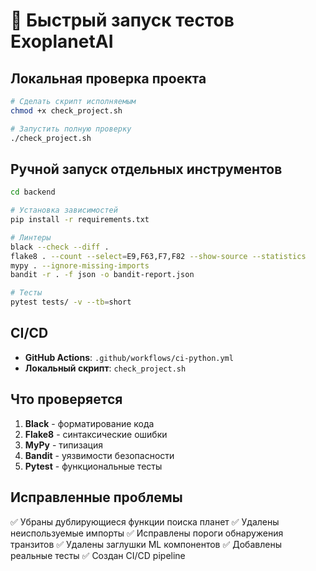 # 🚀 Быстрый запуск тестов ExoplanetAI

## Локальная проверка проекта

```bash
# Сделать скрипт исполняемым
chmod +x check_project.sh

# Запустить полную проверку
./check_project.sh
```

## Ручной запуск отдельных инструментов

```bash
cd backend

# Установка зависимостей
pip install -r requirements.txt

# Линтеры
black --check --diff .
flake8 . --count --select=E9,F63,F7,F82 --show-source --statistics
mypy . --ignore-missing-imports
bandit -r . -f json -o bandit-report.json

# Тесты
pytest tests/ -v --tb=short
```

## CI/CD

- **GitHub Actions**: `.github/workflows/ci-python.yml`
- **Локальный скрипт**: `check_project.sh`

## Что проверяется

1. **Black** - форматирование кода
2. **Flake8** - синтаксические ошибки
3. **MyPy** - типизация
4. **Bandit** - уязвимости безопасности
5. **Pytest** - функциональные тесты

## Исправленные проблемы

✅ Убраны дублирующиеся функции поиска планет
✅ Удалены неиспользуемые импорты
✅ Исправлены пороги обнаружения транзитов
✅ Удалены заглушки ML компонентов
✅ Добавлены реальные тесты
✅ Создан CI/CD pipeline
